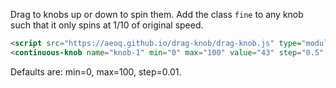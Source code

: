 Drag to knobs up or down to spin them.
Add the class ```fine``` to any knob such that it only spins at 1/10 of original speed. 
```html
<script src="https://aeoq.github.io/drag-knob/drag-knob.js" type="module"></script>
<continuous-knob name="knob-1" min="0" max="100" value="43" step="0.5" snap="25" unit="%" style="--light:lime;"></continuous-knob>
```
Defaults are: min=0, max=100, step=0.01.
